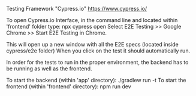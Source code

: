 Testing Framework "Cypress.io"
https://www.cypress.io/

To open Cypress.io Interface, in the command line and located within 'frontend' folder type: npx cypress open
Select E2E Testing >> Google Chrome >> Start E2E Testing in Chrome.

This will open up a new window with all the E2E specs (located inside cypress/e2e folder)
When you click on the test it should automatically run.

In order for the tests to run in the proper environment, the backend has to be running as well as the frontend.

To start the backend (within 'app' directory): ./gradlew run -t
To start the frontend (within 'frontend' directory): npm run dev
